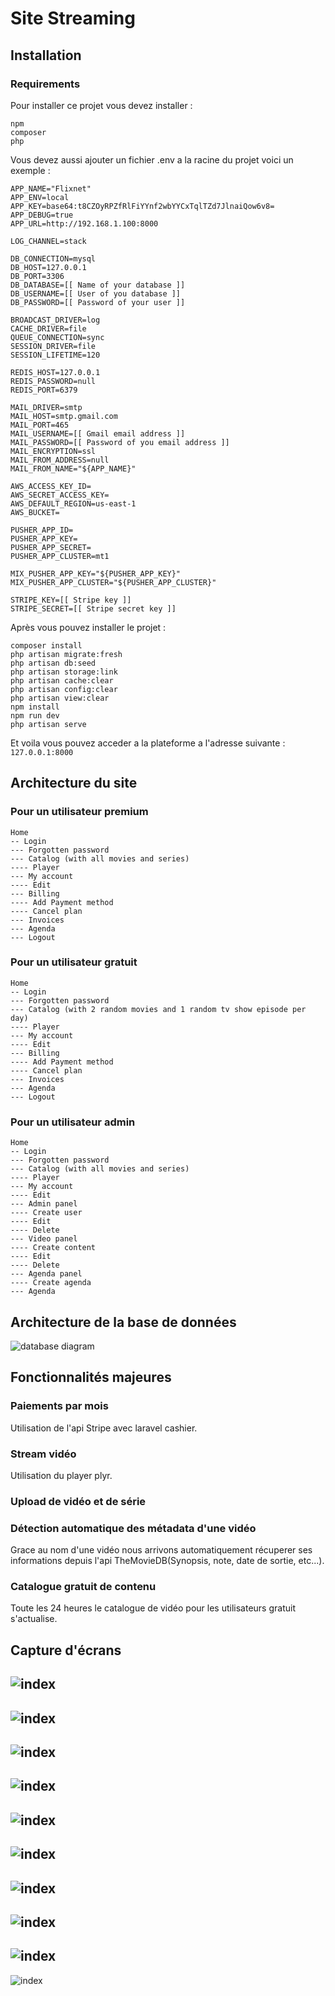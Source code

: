 # Site Streaming
## Installation
### Requirements
Pour installer ce projet vous devez installer :
```
npm
composer
php
```
Vous devez aussi ajouter un fichier .env a la racine du projet voici un exemple :
```
APP_NAME="Flixnet"
APP_ENV=local
APP_KEY=base64:t8CZOyRPZfRlFiYYnf2wbYYCxTqlTZd7JlnaiQow6v8=
APP_DEBUG=true
APP_URL=http://192.168.1.100:8000

LOG_CHANNEL=stack

DB_CONNECTION=mysql
DB_HOST=127.0.0.1
DB_PORT=3306
DB_DATABASE=[[ Name of your database ]]
DB_USERNAME=[[ User of you database ]]
DB_PASSWORD=[[ Password of your user ]]

BROADCAST_DRIVER=log
CACHE_DRIVER=file
QUEUE_CONNECTION=sync
SESSION_DRIVER=file
SESSION_LIFETIME=120

REDIS_HOST=127.0.0.1
REDIS_PASSWORD=null
REDIS_PORT=6379

MAIL_DRIVER=smtp
MAIL_HOST=smtp.gmail.com
MAIL_PORT=465
MAIL_USERNAME=[[ Gmail email address ]]
MAIL_PASSWORD=[[ Password of you email address ]]
MAIL_ENCRYPTION=ssl
MAIL_FROM_ADDRESS=null
MAIL_FROM_NAME="${APP_NAME}"

AWS_ACCESS_KEY_ID=
AWS_SECRET_ACCESS_KEY=
AWS_DEFAULT_REGION=us-east-1
AWS_BUCKET=

PUSHER_APP_ID=
PUSHER_APP_KEY=
PUSHER_APP_SECRET=
PUSHER_APP_CLUSTER=mt1

MIX_PUSHER_APP_KEY="${PUSHER_APP_KEY}"
MIX_PUSHER_APP_CLUSTER="${PUSHER_APP_CLUSTER}"

STRIPE_KEY=[[ Stripe key ]]
STRIPE_SECRET=[[ Stripe secret key ]]
```
Après vous pouvez installer le projet :
```
composer install
php artisan migrate:fresh
php artisan db:seed
php artisan storage:link
php artisan cache:clear
php artisan config:clear
php artisan view:clear
npm install
npm run dev
php artisan serve
```
Et voila vous pouvez acceder a la plateforme a l'adresse suivante : ```127.0.0.1:8000```
## Architecture du site
### Pour un utilisateur premium
```
Home
-- Login
--- Forgotten password
--- Catalog (with all movies and series)
---- Player
--- My account
---- Edit
--- Billing
---- Add Payment method
---- Cancel plan
--- Invoices
--- Agenda
--- Logout
```
### Pour un utilisateur gratuit
```
Home
-- Login
--- Forgotten password
--- Catalog (with 2 random movies and 1 random tv show episode per day)
---- Player
--- My account
---- Edit
--- Billing
---- Add Payment method
---- Cancel plan
--- Invoices
--- Agenda
--- Logout
```
### Pour un utilisateur admin
```
Home
-- Login
--- Forgotten password
--- Catalog (with all movies and series)
---- Player
--- My account
---- Edit
--- Admin panel
---- Create user
---- Edit
---- Delete
--- Video panel
---- Create content
---- Edit
---- Delete
--- Agenda panel
---- Create agenda
--- Agenda
```
## Architecture de la base de données
![database diagram](rendu/diagram.png)
## Fonctionnalités majeures
### Paiements par mois
Utilisation de l'api Stripe avec laravel cashier.
### Stream vidéo
Utilisation du player plyr.
### Upload de vidéo et de série
### Détection automatique des métadata d'une vidéo
Grace au nom d'une vidéo nous arrivons automatiquement récuperer ses informations depuis l'api TheMovieDB(Synopsis, note, date de sortie, etc...).
### Catalogue gratuit de contenu
Toute les 24 heures le catalogue de vidéo pour les utilisateurs gratuit s'actualise.
## Capture d'écrans
![index](rendu/index.PNG)
---------------------
![index](rendu/register.PNG)
---
![index](rendu/freecatalog.PNG)
---
![index](rendu/subscribe.PNG)
---
![index](rendu/payment.PNG)
---
![index](rendu/catalog_premium.PNG)
---
![index](rendu/admin_panel.PNG)
---
![index](rendu/video_panel.PNG)
---
![index](rendu/agenda_panel.PNG)
---
![index](rendu/agenda.png)